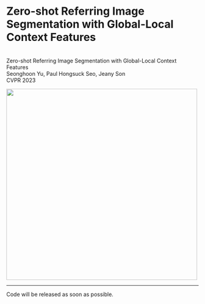 # Zero-shot Referring Image Segmentation with Global-Local Context Features
<br> Zero-shot Referring Image Segmentation with Global-Local Context Features
<br> Seonghoon Yu, Paul Hongsuck Seo, Jeany Son 
<br> CVPR 2023

<img src="https://user-images.githubusercontent.com/75726938/222959862-51826d1e-b082-4f58-8e91-65abcc6d4a5c.PNG" width="500">

---
Code will be released as soon as possible.
